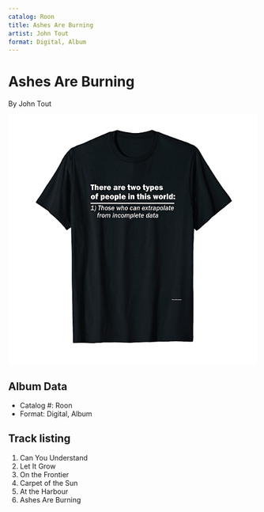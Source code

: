 ```yaml
---
catalog: Roon
title: Ashes Are Burning
artist: John Tout
format: Digital, Album
---
```


# Ashes Are Burning

By John Tout

![](../../assets/albumcovers/John_Tout-Ashes_Are_Burning.png)

## Album Data

- Catalog #: Roon
- Format: Digital, Album


## Track listing


1. Can You Understand
2. Let It Grow
3. On the Frontier
4. Carpet of the Sun
5. At the Harbour
6. Ashes Are Burning

